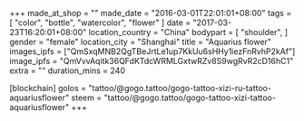 +++
made_at_shop = ""
made_date = "2016-03-01T22:01:01+08:00"
tags = [
  "color",
  "bottle",
  "watercolor",
  "flower"
]
date = "2017-03-23T16:20:01+08:00"
location_country = "China"
bodypart = [
  "shoulder",
]
gender = "female"
location_city = "Shanghai"
title = "Aquarius flower"
images_ipfs = ["QmSxqMNB2QgTBeJrtLe1up7KkUu6sHHy1iezFnRvhP2kAf"]
image_ipfs = "QmVvvAqitk36QFdKTdcWRMLGxtwRZv8S9wgRvR2cD16hC1"
extra = ""
duration_mins = 240

[blockchain]
golos = "tattoo/@gogo.tattoo/gogo-tattoo-xizi-ru-tattoo-aquariusflower"
steem = "tattoo/@gogo.tattoo/gogo-tattoo-xizi-tattoo-aquariusflower"
+++
